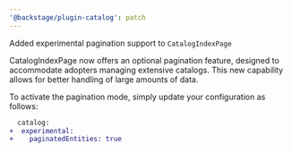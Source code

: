 ```yaml
---
'@backstage/plugin-catalog': patch
---
```


Added experimental pagination support to `CatalogIndexPage`

CatalogIndexPage now offers an optional pagination feature, designed to accommodate adopters managing extensive catalogs. This new capability allows for better handling of large amounts of data.

To activate the pagination mode, simply update your configuration as follows:

```diff
  catalog:
+  experimental:
+    paginatedEntities: true
```

